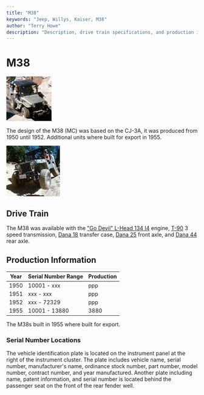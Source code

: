 ```yaml
---
title: "M38"
keywords: "Jeep, Willys, Kaiser, M38"
author: "Terry Howe"
description: "Description, drive train specifications, and production information for the Willys Jeep M38"
---
```

# M38

[![](../img/m38s_.gif)](../img/m38s.gif) 

The design of the M38 (MC) was based on the CJ-3A, it was produced from 1950 until 1952. Additional units where built for export in 1955. 

[![](../img/m38f_.gif)](../img/m38f.gif) 

## Drive Train

The M38 was available with the ["Go Devil" L-Head 134 I4](/engine/factory/godevil134.md) engine, [T-90](/transmission/factory/t90.md) 3 speed transmission, [Dana 18](/xfer/factory/d18.md) transfer case, [Dana 25](/axle/factory/d25.md) front axle, and [Dana 44](/axle/factory/d44.md) rear axle. 

## Production Information

| Year | Serial Number Range | Production |
|------|---------------------|------------|
| 1950 | 10001 - xxx         | ppp        |
| 1951 | xxx - xxx           | ppp        |
| 1952 | xxx - 72329         | ppp        |
| 1955 | 10001 - 13880       | 3880       |

The M38s built in 1955 where built for export.

### Serial Number Locations

The vehicle identification plate is located on the instrument panel at the right of the instrument cluster. The plate includes vehicle name, serial number, manufacturer's name, ordinance stock number, part number, model number, contract number, and year manufactured. Another plate including name, patent information, and serial number is located behind the passenger seat on the front of the rear fender well.